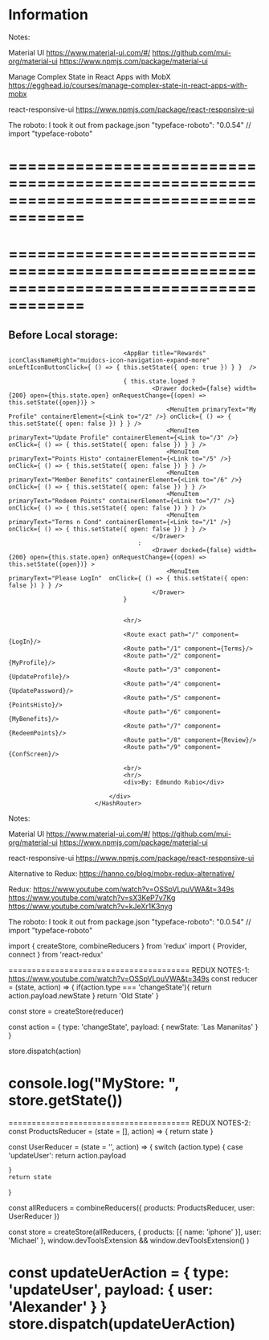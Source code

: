 # Information 

Notes:

Material UI
https://www.material-ui.com/#/
https://github.com/mui-org/material-ui
https://www.npmjs.com/package/material-ui



Manage Complex State in React Apps with MobX
https://egghead.io/courses/manage-complex-state-in-react-apps-with-mobx



react-responsive-ui
https://www.npmjs.com/package/react-responsive-ui





The roboto: I took it out from package.json
"typeface-roboto": "0.0.54"
// import "typeface-roboto"







======================================================================================
======================================================================================
======================================================================================
======================================================================================

Before Local storage:
-------------------------------------

<HashRouter>
                                <div >

                                    <AppBar title="Rewards" iconClassNameRight="muidocs-icon-navigation-expand-more" onLeftIconButtonClick={ () => { this.setState({ open: true }) } }  />

                                    { this.state.loged ? 
                                            <Drawer docked={false} width={200} open={this.state.open} onRequestChange={(open) => this.setState({open})} >
                                                <MenuItem primaryText="My Profile" containerElement={<Link to="/2" />} onClick={ () => { this.setState({ open: false }) } } />
                                                <MenuItem primaryText="Update Profile" containerElement={<Link to="/3" />} onClick={ () => { this.setState({ open: false }) } } />
                                                <MenuItem primaryText="Points Histo" containerElement={<Link to="/5" />} onClick={ () => { this.setState({ open: false }) } } />
                                                <MenuItem primaryText="Member Benefits" containerElement={<Link to="/6" />} onClick={ () => { this.setState({ open: false }) } } />
                                                <MenuItem primaryText="Redeem Points" containerElement={<Link to="/7" />} onClick={ () => { this.setState({ open: false }) } } />
                                                <MenuItem primaryText="Terms n Cond" containerElement={<Link to="/1" />} onClick={ () => { this.setState({ open: false }) } } />
                                            </Drawer>
                                        : 
                                            <Drawer docked={false} width={200} open={this.state.open} onRequestChange={(open) => this.setState({open})} >
                                                <MenuItem primaryText="Please LogIn"  onClick={ () => { this.setState({ open: false }) } } />
                                            </Drawer>
                                    }
                                
                            
                                    <hr/>
                            
                                    <Route exact path="/" component={LogIn}/>
                                    <Route path="/1" component={Terms}/>
                                    <Route path="/2" component={MyProfile}/>
                                    <Route path="/3" component={UpdateProfile}/>
                                    <Route path="/4" component={UpdatePassword}/>
                                    <Route path="/5" component={PointsHisto}/>
                                    <Route path="/6" component={MyBenefits}/>
                                    <Route path="/7" component={RedeemPoints}/>
                                    <Route path="/8" component={Review}/>
                                    <Route path="/9" component={ConfScreen}/>
            
                                    <br/>
                                    <hr/>
                                    <div>By: Edmundo Rubio</div>
                            
                                </div>
                            </HashRouter>



Notes:

Material UI
https://www.material-ui.com/#/
https://github.com/mui-org/material-ui
https://www.npmjs.com/package/material-ui



react-responsive-ui
https://www.npmjs.com/package/react-responsive-ui



Alternative to Redux:
https://hanno.co/blog/mobx-redux-alternative/


Redux:
https://www.youtube.com/watch?v=OSSpVLpuVWA&t=349s
https://www.youtube.com/watch?v=sX3KeP7v7Kg
https://www.youtube.com/watch?v=kJeXr1K3nyg


The roboto: I took it out from package.json
"typeface-roboto": "0.0.54"
// import "typeface-roboto"


import { createStore, combineReducers } from 'redux'
import { Provider, connect } from 'react-redux'

 <Provider store={store}>
 </Provider>

=======================================
REDUX NOTES-1: https://www.youtube.com/watch?v=OSSpVLpuVWA&t=349s
const reducer = (state, action) => {
    if(action.type === 'changeState'){
        return action.payload.newState
    }
    return 'Old State'
}

const store = createStore(reducer)



const action = {
    type: 'changeState',
    payload: { newState: 'Las Mananitas' }
}

store.dispatch(action)





console.log("MyStore: ", store.getState())
=======================================

=======================================
REDUX NOTES-2:
const ProductsReducer = (state = [], action) => {
    return state
}

const UserReducer = (state = '', action) => {
    switch (action.type) {
        case 'updateUser':
            return action.payload

    }
    return state
}


const allReducers = combineReducers({
    products: ProductsReducer,
    user: UserReducer
})


const store = createStore(allReducers, {
    products: [{ name: 'iphone' }],
    user: 'Michael'
    },
    window.devToolsExtension && window.devToolsExtension()
)


const updateUerAction = {
    type: 'updateUser',
    payload: { user: 'Alexander' }
}
store.dispatch(updateUerAction)
=======================================